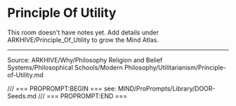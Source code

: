 # Principle Of Utility

This room doesn't have notes yet. Add details under ARKHIVE/Principle_Of_Utility to grow the Mind Atlas.

---
Source: ARKHIVE/Why/Philosophy Religion and Belief Systems/Philosophical Schools/Modern Philosophy/Utilitarianism/Principle-of-Utility.md

/// === PROPROMPT:BEGIN ===
see: MIND/ProPrompts/Library/DOOR-Seeds.md
/// === PROPROMPT:END ===
